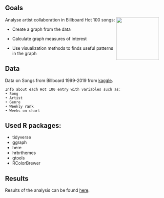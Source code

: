 ## Goals

<img src="microphone.png" align="right" width="140" />

Analyse artist collaboration in Billboard Hot 100 songs:

- Create a graph from the data

- Calculate graph measures of interest

- Use visualization methods to finds useful patterns in the graph

## Data


Data on Songs from Billboard 1999-2019 from [kaggle](https://www.kaggle.com/danield2255/data-on-songs-from-billboard-19992019).


<!-- -->

    Info about each Hot 100 entry with variables such as:
    • Song
    • Artist
    • Genre
    • Weekly rank
    • Weeks on chart


## Used R packages:

- tidyverse
- ggraph
- here
- hrbrthemes
- gtools
- RColorBrewer



## Results

Results of the analysis can be found [here](docs/index.html).
